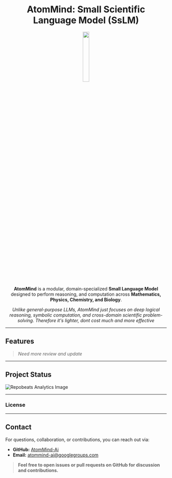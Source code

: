 <div align="center"> <h1> AtomMind: Small Scientific Language Model (SsLM) </h1>

<image src="docs/public/AtomMind.png" width="20%" height="20%"/>

**AtomMind** is a modular, domain-specialized **Small Language Model** designed to perform reasoning, and computation across **Mathematics, Physics, Chemistry, and Biology**. 

*Unlike general-purpose LLMs, AtomMind just focuses on deep logical reasoning, symbolic computation, and cross-domain scientific problem-solving. Therefore it's lighter, dont cost much and more effective*

</div>

---

## Features

> *Need more review and update*

---

## Project Status

![Repobeats Analytics Image](https://repobeats.axiom.co/api/embed/a69cd0f5c278e377eee81766650460ae4196cfb8.svg "Repobeats analytics image")

---

### License

---

## Contact

For questions, collaboration, or contributions, you can reach out via:

- **GitHub:** [AtomMind-Ai](https://github.com/AtomMind-Ai)  
- **Email:** [atommind-ai@googlegroups.com](mailto:atommind-ai@googlegroups.com)  

> **Feel free to open issues or pull requests on GitHub for discussion and contributions.**

